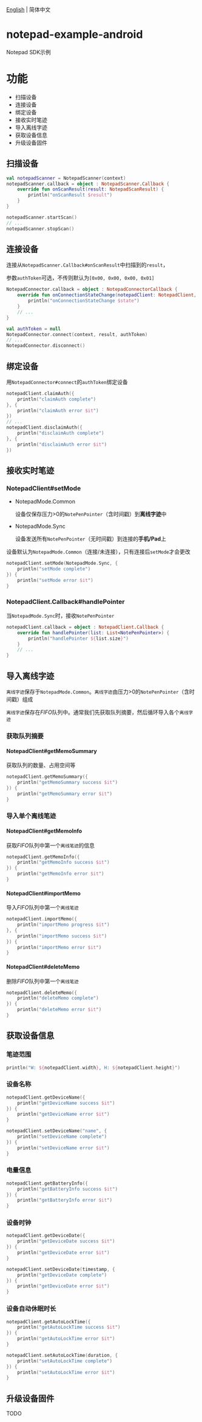 [English](./README.md) | 简体中文

# notepad-example-android
Notepad SDK示例

# 功能
- 扫描设备
- 连接设备
- 绑定设备
- 接收实时笔迹
- 导入离线字迹
- 获取设备信息
- 升级设备固件

## 扫描设备

```kotlin
val notepadScanner = NotepadScanner(context)
notepadScanner.callback = object : NotepadScanner.Callback {
    override fun onScanResult(result: NotepadScanResult) {
        println("onScanResult $result")
    }
}

notepadScanner.startScan()
// ...
notepadScanner.stopScan()
```

## 连接设备

连接从`NotepadScanner.Callback#onScanResult`中扫描到的`result`， 

参数`authToken`可选，不传则默认为`[0x00, 0x00, 0x00, 0x01]`

```kotlin
NotepadConnector.callback = object : NotepadConnectorCallback {
    override fun onConnectionStateChange(notepadClient: NotepadClient, state: ConnectionState) {
        println("onConnectionStateChange $state")
    }
    // ...
}

val authToken = null
NotepadConnector.connect(context, result, authToken)
// ...
NotepadConnector.disconnect()
```

## 绑定设备

用`NotepadConnector#connect`的`authToken`绑定设备

```kotlin
notepadClient.claimAuth({
    println("claimAuth complete")
}, {
    println("claimAuth error $it")
})
// ...
notepadClient.disclaimAuth({
    println("disclaimAuth complete")
}, {
    println("disclaimAuth error $it")
})
```

## 接收实时笔迹

### NotepadClient#setMode

- NotepadMode.Common

    设备仅保存压力>0的`NotePenPointer`（含时间戳）到**离线字迹**中 
    
- NotepadMode.Sync

    设备发送所有`NotePenPointer`（无时间戳）到连接的**手机/Pad**上

设备默认为`NotepadMode.Common`（连接/未连接），只有连接后`setMode`才会更改

```kotlin
notepadClient.setMode(NotepadMode.Sync, {
    println("setMode complete")
}) {
    println("setMode error $it")
}
```

### NotepadClient.Callback#handlePointer

当`NotepadMode.Sync`时，接收`NotePenPointer`

```kotlin
notepadClient.callback = object : NotepadClient.Callback {
    override fun handlePointer(list: List<NotePenPointer>) {
        println("handlePointer ${list.size}")
    }
    // ...
}
```

## 导入离线字迹

`离线字迹`保存于`NotepadMode.Common`。`离线字迹`由压力>0的`NotePenPointer`（含时间戳）组成

`离线字迹`保存在*FIFO*队列中。通常我们先获取队列摘要，然后循环导入各个`离线字迹` 

### 获取队列摘要

#### NotepadClient#getMemoSummary

获取队列的数量、占用空间等

```kotlin
notepadClient.getMemoSummary({
    println("getMemoSummary success $it")
}) {
    println("getMemoSummary error $it")
}
```

### 导入单个离线笔迹

#### NotepadClient#getMemoInfo

获取*FIFO*队列中第一个`离线笔迹`的信息

```kotlin
notepadClient.getMemoInfo({
    println("getMemoInfo success $it")
}) {
    println("getMemoInfo error $it")
}
```

#### NotepadClient#importMemo

导入*FIFO*队列中第一个`离线笔迹`

```kotlin
notepadClient.importMemo({
    println("importMemo progress $it")
}, {
    println("importMemo success $it")
}) {
    println("importMemo error $it")
}
```

#### NotepadClient#deleteMemo

删除*FIFO*队列中第一个`离线笔迹`

```kotlin
notepadClient.deleteMemo({
    println("deleteMemo complete")
}) {
    println("deleteMemo error $it")
}
```

## 获取设备信息

### 笔迹范围

```kotlin
println("W: ${notepadClient.width}, H: ${notepadClient.height}")
```

### 设备名称

```kotlin
notepadClient.getDeviceName({
    println("getDeviceName success $it")
}) {
    println("getDeviceName error $it")
}

notepadClient.setDeviceName("name", {
    println("setDeviceName complete")
}) {
    println("setDeviceName error $it")
}
```

### 电量信息

```kotlin
notepadClient.getBatteryInfo({
    println("getBatteryInfo success $it")
}) {
    println("getBatteryInfo error $it")
}
```

### 设备时钟

```kotlin
notepadClient.getDeviceDate({
    println("getDeviceDate success $it")
}) {
    println("getDeviceDate error $it")
}

notepadClient.setDeviceDate(timestamp, {
    println("getDeviceDate complete")
}) {
    println("getDeviceDate error $it")
}
```

### 设备自动休眠时长

```kotlin
notepadClient.getAutoLockTime({
    println("getAutoLockTime success $it")
}) {
    println("getAutoLockTime error $it")
}

notepadClient.setAutoLockTime(duration, {
    println("setAutoLockTime complete")
}) {
    println("setAutoLockTime error $it")
}
```

## 升级设备固件

TODO
